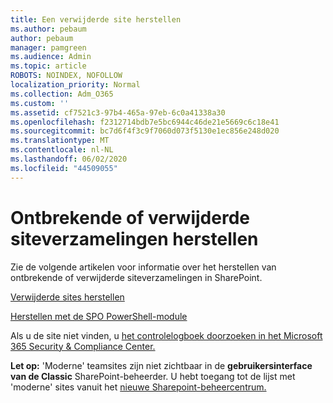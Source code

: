 ```yaml
---
title: Een verwijderde site herstellen
ms.author: pebaum
author: pebaum
manager: pamgreen
ms.audience: Admin
ms.topic: article
ROBOTS: NOINDEX, NOFOLLOW
localization_priority: Normal
ms.collection: Adm_O365
ms.custom: ''
ms.assetid: cf7521c3-97b4-465a-97eb-6c0a41338a30
ms.openlocfilehash: f2312714bdb7e5bc6944c46de21e5669c6c18e41
ms.sourcegitcommit: bc7d6f4f3c9f7060d073f5130e1ec856e248d020
ms.translationtype: MT
ms.contentlocale: nl-NL
ms.lasthandoff: 06/02/2020
ms.locfileid: "44509055"
---
```

# <a name="recover-missing-or-deleted-site-collections"></a>Ontbrekende of verwijderde siteverzamelingen herstellen

Zie de volgende artikelen voor informatie over het herstellen van ontbrekende of verwijderde siteverzamelingen in SharePoint.

[Verwijderde sites herstellen](https://docs.microsoft.com/sharepoint/restore-deleted-site-collection)

[Herstellen met de SPO PowerShell-module](https://support.office.com/article/Introduction-to-the-SharePoint-Online-Management-Shell-C16941C3-19B4-4710-8056-34C034493429)

Als u de site niet vinden, u [het controlelogboek doorzoeken in het Microsoft 365 Security &amp; Compliance Center.](https://docs.microsoft.com/microsoft-365/compliance/search-the-audit-log-in-security-and-compliance)

**Let op:** 'Moderne' teamsites zijn niet zichtbaar in de **gebruikersinterface van de Classic** SharePoint-beheerder. U hebt toegang tot de lijst met 'moderne' sites vanuit het [nieuwe Sharepoint-beheercentrum.](https://docs.microsoft.com/sharepoint/get-started-new-admin-center)


